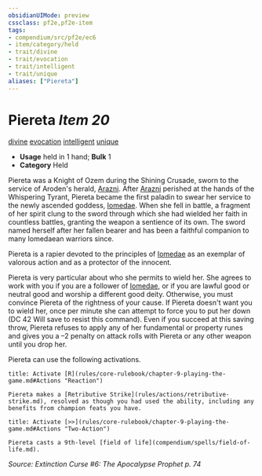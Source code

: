 ```yaml
---
obsidianUIMode: preview
cssclass: pf2e,pf2e-item
tags:
- compendium/src/pf2e/ec6
- item/category/held
- trait/divine
- trait/evocation
- trait/intelligent
- trait/unique
aliases: ["Piereta"]
---
```

# Piereta *Item 20*  
[divine](rules/traits/divine.md "Divine Tradition Trait")  [evocation](rules/traits/evocation.md "Evocation School Trait")  [intelligent](rules/traits/intelligent-gmg.md "Intelligent Item Trait")  [unique](rules/traits/unique.md "Unique Rarity Trait")  

- **Usage** held in 1 hand; **Bulk** 1
- **Category** Held

Piereta was a Knight of Ozem during the Shining Crusade, sworn to the service of Aroden's herald, [Arazni](compendium/setting/deities/arazni-logm.md). After [Arazni](compendium/setting/deities/arazni-logm.md) perished at the hands of the Whispering Tyrant, Piereta became the first paladin to swear her service to the newly ascended goddess, [Iomedae](compendium/setting/deities/iomedae.md). When she fell in battle, a fragment of her spirit clung to the sword through which she had wielded her faith in countless battles, granting the weapon a sentience of its own. The sword named herself after her fallen bearer and has been a faithful companion to many Iomedaean warriors since.

Piereta is a rapier devoted to the principles of [Iomedae](compendium/setting/deities/iomedae.md) as an exemplar of valorous action and as a protector of the innocent.

Piereta is very particular about who she permits to wield her. She agrees to work with you if you are a follower of [Iomedae](compendium/setting/deities/iomedae.md), or if you are lawful good or neutral good and worship a different good deity. Otherwise, you must convince Piereta of the rightness of your cause. If Piereta doesn't want you to wield her, once per minute she can attempt to force you to put her down (DC 42 Will save to resist this command). Even if you succeed at this saving throw, Piereta refuses to apply any of her fundamental or property runes and gives you a –2 penalty on attack rolls with Piereta or any other weapon until you drop her.

Piereta can use the following activations.

```ad-embed-ability
title: Activate [R](rules/core-rulebook/chapter-9-playing-the-game.md#Actions "Reaction")

Piereta makes a [Retributive Strike](rules/actions/retributive-strike.md), resolved as though you had used the ability, including any benefits from champion feats you have.
```

```ad-embed-ability
title: Activate [>>](rules/core-rulebook/chapter-9-playing-the-game.md#Actions "Two-Action")

Piereta casts a 9th-level [field of life](compendium/spells/field-of-life.md).
```

*Source: Extinction Curse #6: The Apocalypse Prophet p. 74*